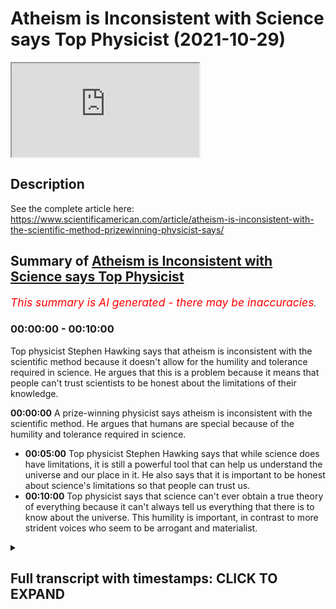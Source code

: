 # Atheism is Inconsistent with Science says Top Physicist (2021-10-29)

<iframe loading='lazy' allow='autoplay' src='https://www.youtube.com/embed/iCcA-kuASDQ'></iframe>

## Description

See the complete article here: https://www.scientificamerican.com/article/atheism-is-inconsistent-with-the-scientific-method-prizewinning-physicist-says/

## Summary of [Atheism is Inconsistent with Science says Top Physicist](https://www.youtube.com/watch?v=iCcA-kuASDQ)


*<span style="color:red; font-size:125%">This summary is AI generated - there may be inaccuracies</span>. [](/)*

### <a onclick="modifyYTiframeseektime('0')">00:00:00</a> - <a onclick="modifyYTiframeseektime('600')">00:10:00</a>

Top physicist Stephen Hawking says that atheism is inconsistent with the scientific method because it doesn't allow for the humility and tolerance required in science. He argues that this is a problem because it means that people can't trust scientists to be honest about the limitations of their knowledge.

**<a onclick="modifyYTiframeseektime('0')">00:00:00</a>** A prize-winning physicist says atheism is inconsistent with the scientific method. He argues that humans are special because of the humility and tolerance required in science.
* **<a onclick="modifyYTiframeseektime('300')">00:05:00</a>** Top physicist Stephen Hawking says that while science does have limitations, it is still a powerful tool that can help us understand the universe and our place in it. He also says that it is important to be honest about science's limitations so that people can trust us.
* **<a onclick="modifyYTiframeseektime('600')">00:10:00</a>** Top physicist says that science can't ever obtain a true theory of everything because it can't always tell us everything that there is to know about the universe. This humility is important, in contrast to more strident voices who seem to be arrogant and materialist.

<details><summary><h2>Full transcript with timestamps: CLICK TO EXPAND</h2></summary>

<a onclick="modifyYTiframeseektime('1')">0:00:01</a> atheism is inconsistent with the  
<a onclick="modifyYTiframeseektime('4')">0:00:04</a> scientific method a prize-winning  
<a onclick="modifyYTiframeseektime('7')">0:00:07</a> physicist says  
<a onclick="modifyYTiframeseektime('9')">0:00:09</a> in conversation with scientific american  
<a onclick="modifyYTiframeseektime('11')">0:00:11</a> the leading american journal the  
<a onclick="modifyYTiframeseektime('13')">0:00:13</a> templeton prize winner does not pull  
<a onclick="modifyYTiframeseektime('16')">0:00:16</a> punches on the limits of science the  
<a onclick="modifyYTiframeseektime('18')">0:00:18</a> value of humility and the irrationality  
<a onclick="modifyYTiframeseektime('22')">0:00:22</a> of non-belief  
<a onclick="modifyYTiframeseektime('24')">0:00:24</a> professor marcelo gleicer is a  
<a onclick="modifyYTiframeseektime('27')">0:00:27</a> theoretical physicist at dartmouth  
<a onclick="modifyYTiframeseektime('30')">0:00:30</a> college this is an elite academic  
<a onclick="modifyYTiframeseektime('32')">0:00:32</a> institution in the us  
<a onclick="modifyYTiframeseektime('34')">0:00:34</a> and a prolific science popularizer who  
<a onclick="modifyYTiframeseektime('37')">0:00:37</a> won the templeton prize  
<a onclick="modifyYTiframeseektime('39')">0:00:39</a> the award from the john templeton  
<a onclick="modifyYTiframeseektime('41')">0:00:41</a> foundation recognizes an individual  
<a onclick="modifyYTiframeseektime('44')">0:00:44</a> quote who has made an exceptional  
<a onclick="modifyYTiframeseektime('46')">0:00:46</a> contribution to affirming life's  
<a onclick="modifyYTiframeseektime('48')">0:00:48</a> spiritual dimension end quote its past  
<a onclick="modifyYTiframeseektime('52')">0:00:52</a> recipients include  
<a onclick="modifyYTiframeseektime('54')">0:00:54</a> sir martin rees the astronomer royal  
<a onclick="modifyYTiframeseektime('56')">0:00:56</a> here in the uk and freeman dyson  
<a onclick="modifyYTiframeseektime('60')">0:01:00</a> across his 35 year career in science  
<a onclick="modifyYTiframeseektime('63')">0:01:03</a> professor gleicer's research has covered  
<a onclick="modifyYTiframeseektime('66')">0:01:06</a> the early universe to the behavior of  
<a onclick="modifyYTiframeseektime('68')">0:01:08</a> fundamental particles and the origins of  
<a onclick="modifyYTiframeseektime('72')">0:01:12</a> life  
<a onclick="modifyYTiframeseektime('73')">0:01:13</a> but in awarding him  
<a onclick="modifyYTiframeseektime('75')">0:01:15</a> its most prestigious honor the templeton  
<a onclick="modifyYTiframeseektime('78')">0:01:18</a> foundation chiefly cited his status as a  
<a onclick="modifyYTiframeseektime('81')">0:01:21</a> leading public intellectual revealing  
<a onclick="modifyYTiframeseektime('84')">0:01:24</a> quote the historical philosophical and  
<a onclick="modifyYTiframeseektime('87')">0:01:27</a> cultural links between science the  
<a onclick="modifyYTiframeseektime('89')">0:01:29</a> humanities and spirituality  
<a onclick="modifyYTiframeseektime('93')">0:01:33</a> the journal scientific americans spoke  
<a onclick="modifyYTiframeseektime('95')">0:01:35</a> with professor glyser about the need for  
<a onclick="modifyYTiframeseektime('98')">0:01:38</a> humility in science why humans are  
<a onclick="modifyYTiframeseektime('100')">0:01:40</a> special  
<a onclick="modifyYTiframeseektime('102')">0:01:42</a> and the fundamental source of his  
<a onclick="modifyYTiframeseektime('104')">0:01:44</a> curiosity as a physicist  
<a onclick="modifyYTiframeseektime('107')">0:01:47</a> and the journal asked him which aspect  
<a onclick="modifyYTiframeseektime('109')">0:01:49</a> of your work do you think is most  
<a onclick="modifyYTiframeseektime('111')">0:01:51</a> relevant to the templeton foundation's  
<a onclick="modifyYTiframeseektime('114')">0:01:54</a> spiritual aims and he says probably my  
<a onclick="modifyYTiframeseektime('117')">0:01:57</a> belief in humility  
<a onclick="modifyYTiframeseektime('119')">0:01:59</a> i believe we should take a much humbler  
<a onclick="modifyYTiframeseektime('122')">0:02:02</a> approach to knowledge in the sense that  
<a onclick="modifyYTiframeseektime('124')">0:02:04</a> if you look carefully at the way science  
<a onclick="modifyYTiframeseektime('127')">0:02:07</a> works you'll see that yes it is  
<a onclick="modifyYTiframeseektime('129')">0:02:09</a> wonderful magnificent but it has limits  
<a onclick="modifyYTiframeseektime('133')">0:02:13</a> and this is a really important point he  
<a onclick="modifyYTiframeseektime('134')">0:02:14</a> makes i think  
<a onclick="modifyYTiframeseektime('136')">0:02:16</a> and we have to understand and respect  
<a onclick="modifyYTiframeseektime('138')">0:02:18</a> those limits  
<a onclick="modifyYTiframeseektime('140')">0:02:20</a> and by doing that we understand  
<a onclick="modifyYTiframeseektime('142')">0:02:22</a> understand how science advances  
<a onclick="modifyYTiframeseektime('144')">0:02:24</a> science becomes  
<a onclick="modifyYTiframeseektime('146')">0:02:26</a> really a deeply spiritual conversation  
<a onclick="modifyYTiframeseektime('149')">0:02:29</a> with the mysterious about all the things  
<a onclick="modifyYTiframeseektime('152')">0:02:32</a> we don't know  
<a onclick="modifyYTiframeseektime('154')">0:02:34</a> so that's one answer to your question he  
<a onclick="modifyYTiframeseektime('156')">0:02:36</a> says  
<a onclick="modifyYTiframeseektime('157')">0:02:37</a> and that has nothing to do with  
<a onclick="modifyYTiframeseektime('158')">0:02:38</a> organized religion obviously but it does  
<a onclick="modifyYTiframeseektime('160')">0:02:40</a> inform my position against atheism  
<a onclick="modifyYTiframeseektime('164')">0:02:44</a> i consider myself an agnostic he says  
<a onclick="modifyYTiframeseektime('168')">0:02:48</a> then he's asked why are you against  
<a onclick="modifyYTiframeseektime('170')">0:02:50</a> atheism it's very interesting  
<a onclick="modifyYTiframeseektime('172')">0:02:52</a> and he says i honestly think atheism is  
<a onclick="modifyYTiframeseektime('175')">0:02:55</a> inconsistent with the scientific method  
<a onclick="modifyYTiframeseektime('178')">0:02:58</a> what i mean by that is what is atheism  
<a onclick="modifyYTiframeseektime('182')">0:03:02</a> it's a statement a categorical statement  
<a onclick="modifyYTiframeseektime('185')">0:03:05</a> that expresses belief in non-belief  
<a onclick="modifyYTiframeseektime('189')">0:03:09</a> i don't believe even though i have no  
<a onclick="modifyYTiframeseektime('192')">0:03:12</a> evidence for or again simply i don't  
<a onclick="modifyYTiframeseektime('194')">0:03:14</a> believe period  
<a onclick="modifyYTiframeseektime('196')">0:03:16</a> it's a declaration  
<a onclick="modifyYTiframeseektime('198')">0:03:18</a> but in science we don't really do  
<a onclick="modifyYTiframeseektime('201')">0:03:21</a> declarations  
<a onclick="modifyYTiframeseektime('203')">0:03:23</a> we say okay you can have a hypothesis  
<a onclick="modifyYTiframeseektime('206')">0:03:26</a> you have to have some evidence  
<a onclick="modifyYTiframeseektime('208')">0:03:28</a> for or against that  
<a onclick="modifyYTiframeseektime('210')">0:03:30</a> and so an agnostic would say look i have  
<a onclick="modifyYTiframeseektime('213')">0:03:33</a> no evidence for god or any kind of god  
<a onclick="modifyYTiframeseektime('216')">0:03:36</a> what god first of all the maori gods or  
<a onclick="modifyYTiframeseektime('218')">0:03:38</a> the jewish christian or muslim god which  
<a onclick="modifyYTiframeseektime('221')">0:03:41</a> god is that  
<a onclick="modifyYTiframeseektime('223')">0:03:43</a> but on the other hand an agnostic would  
<a onclick="modifyYTiframeseektime('225')">0:03:45</a> acknowledge no right to make a final  
<a onclick="modifyYTiframeseektime('228')">0:03:48</a> statement about something he or she  
<a onclick="modifyYTiframeseektime('231')">0:03:51</a> doesn't know about  
<a onclick="modifyYTiframeseektime('233')">0:03:53</a> the absence of evidence is not evidence  
<a onclick="modifyYTiframeseektime('236')">0:03:56</a> of absence not all that  
<a onclick="modifyYTiframeseektime('238')">0:03:58</a> this positions me very much against all  
<a onclick="modifyYTiframeseektime('241')">0:04:01</a> of the new atheist guys even though i  
<a onclick="modifyYTiframeseektime('243')">0:04:03</a> want my message to be respectful of  
<a onclick="modifyYTiframeseektime('245')">0:04:05</a> people's beliefs and reasoning  
<a onclick="modifyYTiframeseektime('249')">0:04:09</a> and i think obviously the templeton  
<a onclick="modifyYTiframeseektime('251')">0:04:11</a> foundation likes all of this because  
<a onclick="modifyYTiframeseektime('253')">0:04:13</a> this is part of an emerging conversation  
<a onclick="modifyYTiframeseektime('257')">0:04:17</a> it's not just me it's a bunch of my  
<a onclick="modifyYTiframeseektime('259')">0:04:19</a> colleagues including the astrophysicist  
<a onclick="modifyYTiframeseektime('262')">0:04:22</a> adam frank  
<a onclick="modifyYTiframeseektime('264')">0:04:24</a> talking more and more about the relation  
<a onclick="modifyYTiframeseektime('267')">0:04:27</a> between science and spirituality very  
<a onclick="modifyYTiframeseektime('270')">0:04:30</a> interesting stuff  
<a onclick="modifyYTiframeseektime('271')">0:04:31</a> and then he comes to some fascinating  
<a onclick="modifyYTiframeseektime('273')">0:04:33</a> comments about our place in the universe  
<a onclick="modifyYTiframeseektime('276')">0:04:36</a> scientific american asks him so a  
<a onclick="modifyYTiframeseektime('278')">0:04:38</a> message of humility open-mindedness and  
<a onclick="modifyYTiframeseektime('281')">0:04:41</a> tolerance  
<a onclick="modifyYTiframeseektime('283')">0:04:43</a> other than in discussions of god where  
<a onclick="modifyYTiframeseektime('286')">0:04:46</a> else do you see the most important need  
<a onclick="modifyYTiframeseektime('288')">0:04:48</a> for this ethos  
<a onclick="modifyYTiframeseektime('290')">0:04:50</a> and the professor replies  
<a onclick="modifyYTiframeseektime('293')">0:04:53</a> you know i'm a rare earth kind of guy  
<a onclick="modifyYTiframeseektime('296')">0:04:56</a> i think our situation may be rather  
<a onclick="modifyYTiframeseektime('299')">0:04:59</a> special on a planetary or even galactic  
<a onclick="modifyYTiframeseektime('302')">0:05:02</a> scale  
<a onclick="modifyYTiframeseektime('303')">0:05:03</a> so when people talk about copernicus and  
<a onclick="modifyYTiframeseektime('306')">0:05:06</a> copernicanism the principle of  
<a onclick="modifyYTiframeseektime('308')">0:05:08</a> mediocrity that states we should expect  
<a onclick="modifyYTiframeseektime('311')">0:05:11</a> to be average and typical i say  
<a onclick="modifyYTiframeseektime('314')">0:05:14</a> you know what it's time to get beyond  
<a onclick="modifyYTiframeseektime('316')">0:05:16</a> that  
<a onclick="modifyYTiframeseektime('318')">0:05:18</a> when you look out there at the other  
<a onclick="modifyYTiframeseektime('319')">0:05:19</a> planets and the exoplanets that we can  
<a onclick="modifyYTiframeseektime('322')">0:05:22</a> make some sense of  
<a onclick="modifyYTiframeseektime('324')">0:05:24</a> when you look at the history of life on  
<a onclick="modifyYTiframeseektime('326')">0:05:26</a> earth you will realize this place called  
<a onclick="modifyYTiframeseektime('329')">0:05:29</a> earth is absolutely amazing  
<a onclick="modifyYTiframeseektime('333')">0:05:33</a> and maybe yes there are others out there  
<a onclick="modifyYTiframeseektime('335')">0:05:35</a> possibly who knows we certainly expect  
<a onclick="modifyYTiframeseektime('338')">0:05:38</a> so  
<a onclick="modifyYTiframeseektime('339')">0:05:39</a> but right now what we know  
<a onclick="modifyYTiframeseektime('341')">0:05:41</a> is that we have this world and we are  
<a onclick="modifyYTiframeseektime('343')">0:05:43</a> these amazing molecular machines  
<a onclick="modifyYTiframeseektime('346')">0:05:46</a> capable of self-awareness  
<a onclick="modifyYTiframeseektime('349')">0:05:49</a> and all that makes us very special  
<a onclick="modifyYTiframeseektime('352')">0:05:52</a> indeed  
<a onclick="modifyYTiframeseektime('354')">0:05:54</a> and we know for a fact that there will  
<a onclick="modifyYTiframeseektime('356')">0:05:56</a> be no other humans in the universe there  
<a onclick="modifyYTiframeseektime('359')">0:05:59</a> may be some humanoids out there  
<a onclick="modifyYTiframeseektime('361')">0:06:01</a> somewhere  
<a onclick="modifyYTiframeseektime('362')">0:06:02</a> we are but we are unique products of our  
<a onclick="modifyYTiframeseektime('365')">0:06:05</a> single  
<a onclick="modifyYTiframeseektime('366')">0:06:06</a> small planet's long history he says  
<a onclick="modifyYTiframeseektime('370')">0:06:10</a> the point is this to understand modern  
<a onclick="modifyYTiframeseektime('372')">0:06:12</a> science within this framework is to put  
<a onclick="modifyYTiframeseektime('375')">0:06:15</a> humanity back into a kind of moral  
<a onclick="modifyYTiframeseektime('378')">0:06:18</a> center of the universe in which we have  
<a onclick="modifyYTiframeseektime('381')">0:06:21</a> the moral duty to preserve this planet  
<a onclick="modifyYTiframeseektime('384')">0:06:24</a> and its life with everything that we've  
<a onclick="modifyYTiframeseektime('387')">0:06:27</a> got because we understand how rare this  
<a onclick="modifyYTiframeseektime('390')">0:06:30</a> whole game is  
<a onclick="modifyYTiframeseektime('391')">0:06:31</a> and that for all practical purposes we  
<a onclick="modifyYTiframeseektime('394')">0:06:34</a> are alone  
<a onclick="modifyYTiframeseektime('395')">0:06:35</a> for now anyways  
<a onclick="modifyYTiframeseektime('397')">0:06:37</a> we have to do this  
<a onclick="modifyYTiframeseektime('399')">0:06:39</a> and then the uh scientific american says  
<a onclick="modifyYTiframeseektime('402')">0:06:42</a> to him  
<a onclick="modifyYTiframeseektime('403')">0:06:43</a> let me play devil's advocate for a  
<a onclick="modifyYTiframeseektime('405')">0:06:45</a> moment only because earlier you refer to  
<a onclick="modifyYTiframeseektime('407')">0:06:47</a> the value of humility in science  
<a onclick="modifyYTiframeseektime('411')">0:06:51</a> some would say now is not the time to be  
<a onclick="modifyYTiframeseektime('413')">0:06:53</a> humble given the rise the rising tide of  
<a onclick="modifyYTiframeseektime('416')">0:06:56</a> active open hostility to science and  
<a onclick="modifyYTiframeseektime('420')">0:07:00</a> objectivity around the globe  
<a onclick="modifyYTiframeseektime('422')">0:07:02</a> how would you respond to that  
<a onclick="modifyYTiframeseektime('425')">0:07:05</a> and he replies  
<a onclick="modifyYTiframeseektime('426')">0:07:06</a> this is of course something people have  
<a onclick="modifyYTiframeseektime('428')">0:07:08</a> already told me  
<a onclick="modifyYTiframeseektime('430')">0:07:10</a> and are you really sure you want to say  
<a onclick="modifyYTiframeseektime('432')">0:07:12</a> these things they say  
<a onclick="modifyYTiframeseektime('434')">0:07:14</a> and my answer is yes absolutely  
<a onclick="modifyYTiframeseektime('438')">0:07:18</a> there is a difference between science  
<a onclick="modifyYTiframeseektime('440')">0:07:20</a> and what we can call scientism  
<a onclick="modifyYTiframeseektime('443')">0:07:23</a> which is the notion that science can  
<a onclick="modifyYTiframeseektime('445')">0:07:25</a> solve all problems and this is a really  
<a onclick="modifyYTiframeseektime('447')">0:07:27</a> important point i think he makes  
<a onclick="modifyYTiframeseektime('449')">0:07:29</a> to a large extent it is not science but  
<a onclick="modifyYTiframeseektime('451')">0:07:31</a> rather how humanity has used science  
<a onclick="modifyYTiframeseektime('454')">0:07:34</a> that has put us in our present  
<a onclick="modifyYTiframeseektime('456')">0:07:36</a> difficulties  
<a onclick="modifyYTiframeseektime('458')">0:07:38</a> because most people in general have no  
<a onclick="modifyYTiframeseektime('460')">0:07:40</a> awareness of what science can and cannot  
<a onclick="modifyYTiframeseektime('464')">0:07:44</a> do  
<a onclick="modifyYTiframeseektime('465')">0:07:45</a> so they misuse it and they do not think  
<a onclick="modifyYTiframeseektime('468')">0:07:48</a> about science in a more pluralistic way  
<a onclick="modifyYTiframeseektime('471')">0:07:51</a> so okay you're going to develop a  
<a onclick="modifyYTiframeseektime('473')">0:07:53</a> self-driving car good  
<a onclick="modifyYTiframeseektime('476')">0:07:56</a> but how will that car handle hard  
<a onclick="modifyYTiframeseektime('479')">0:07:59</a> choices like whether to prioritize the  
<a onclick="modifyYTiframeseektime('481')">0:08:01</a> lives of its occupants or the lives of  
<a onclick="modifyYTiframeseektime('484')">0:08:04</a> pedestrian bystanders  
<a onclick="modifyYTiframeseektime('487')">0:08:07</a> is it going to be just the technologists  
<a onclick="modifyYTiframeseektime('489')">0:08:09</a> from google who decides let us hope not  
<a onclick="modifyYTiframeseektime('492')">0:08:12</a> and i say amen to that  
<a onclick="modifyYTiframeseektime('495')">0:08:15</a> you have to talk to philosophers you  
<a onclick="modifyYTiframeseektime('497')">0:08:17</a> have to talk to ethicists and i say we  
<a onclick="modifyYTiframeseektime('499')">0:08:19</a> need to talk to theologians too  
<a onclick="modifyYTiframeseektime('502')">0:08:22</a> and to not understand that he says to  
<a onclick="modifyYTiframeseektime('505')">0:08:25</a> say that science has all the answers to  
<a onclick="modifyYTiframeseektime('507')">0:08:27</a> me is just nonsense  
<a onclick="modifyYTiframeseektime('511')">0:08:31</a> we cannot presume that we are going to  
<a onclick="modifyYTiframeseektime('513')">0:08:33</a> solve all the problems of the world by  
<a onclick="modifyYTiframeseektime('515')">0:08:35</a> using a strict scientific approach  
<a onclick="modifyYTiframeseektime('519')">0:08:39</a> it will not be the case and it has never  
<a onclick="modifyYTiframeseektime('522')">0:08:42</a> ever been the case because the world is  
<a onclick="modifyYTiframeseektime('524')">0:08:44</a> too complex and science has  
<a onclick="modifyYTiframeseektime('527')">0:08:47</a> methodological powers as well as  
<a onclick="modifyYTiframeseektime('530')">0:08:50</a> methodological limitations  
<a onclick="modifyYTiframeseektime('534')">0:08:54</a> and so what do i say i say be honest i'm  
<a onclick="modifyYTiframeseektime('537')">0:08:57</a> going to be honest about the powers of  
<a onclick="modifyYTiframeseektime('538')">0:08:58</a> science so that people can actually  
<a onclick="modifyYTiframeseektime('541')">0:09:01</a> believe me for my honesty and  
<a onclick="modifyYTiframeseektime('543')">0:09:03</a> transparency  
<a onclick="modifyYTiframeseektime('545')">0:09:05</a> if you don't want to be honest and  
<a onclick="modifyYTiframeseektime('547')">0:09:07</a> transparent you're just going to become  
<a onclick="modifyYTiframeseektime('549')">0:09:09</a> a liar like everyone else  
<a onclick="modifyYTiframeseektime('551')">0:09:11</a> which is why i get upset he says by  
<a onclick="modifyYTiframeseektime('554')">0:09:14</a> misstatements like when you have  
<a onclick="modifyYTiframeseektime('557')">0:09:17</a> scientists stephen hawking the british  
<a onclick="modifyYTiframeseektime('560')">0:09:20</a> scientist and lawrence krauss among them  
<a onclick="modifyYTiframeseektime('563')">0:09:23</a> the american physicist claiming we have  
<a onclick="modifyYTiframeseektime('565')">0:09:25</a> solved the problem of the origin of the  
<a onclick="modifyYTiframeseektime('567')">0:09:27</a> universe or that string theory is  
<a onclick="modifyYTiframeseektime('569')">0:09:29</a> correct and that the final theory of  
<a onclick="modifyYTiframeseektime('572')">0:09:32</a> everything is at hand  
<a onclick="modifyYTiframeseektime('575')">0:09:35</a> such statements are bogus  
<a onclick="modifyYTiframeseektime('579')">0:09:39</a> so i feel as if i am a guardian for the  
<a onclick="modifyYTiframeseektime('582')">0:09:42</a> integrity of science right now someone  
<a onclick="modifyYTiframeseektime('584')">0:09:44</a> you can trust because this person is  
<a onclick="modifyYTiframeseektime('587')">0:09:47</a> open and honest enough to admit that the  
<a onclick="modifyYTiframeseektime('590')">0:09:50</a> scientific enterprise has limitations  
<a onclick="modifyYTiframeseektime('593')">0:09:53</a> which doesn't mean it's weak he says  
<a onclick="modifyYTiframeseektime('597')">0:09:57</a> and then finally very interesting  
<a onclick="modifyYTiframeseektime('599')">0:09:59</a> paragraph  
<a onclick="modifyYTiframeseektime('600')">0:10:00</a> you mentioned string theory says the  
<a onclick="modifyYTiframeseektime('602')">0:10:02</a> editor of the journal and your  
<a onclick="modifyYTiframeseektime('604')">0:10:04</a> skepticism about the notion of a final  
<a onclick="modifyYTiframeseektime('607')">0:10:07</a> theory of everything  
<a onclick="modifyYTiframeseektime('610')">0:10:10</a> where does this skepticism come from  
<a onclick="modifyYTiframeseektime('612')">0:10:12</a> that's a very important point he said  
<a onclick="modifyYTiframeseektime('614')">0:10:14</a> and our professor replies  
<a onclick="modifyYTiframeseektime('616')">0:10:16</a> it is impossible for science to obtain a  
<a onclick="modifyYTiframeseektime('619')">0:10:19</a> true theory of everything  
<a onclick="modifyYTiframeseektime('622')">0:10:22</a> and the reason for that is  
<a onclick="modifyYTiframeseektime('624')">0:10:24</a> epistemological epistemologies to do  
<a onclick="modifyYTiframeseektime('626')">0:10:26</a> with knowledge how we understand  
<a onclick="modifyYTiframeseektime('628')">0:10:28</a> the world around us  
<a onclick="modifyYTiframeseektime('630')">0:10:30</a> basically he says the way we acquire  
<a onclick="modifyYTiframeseektime('632')">0:10:32</a> information about the world is through  
<a onclick="modifyYTiframeseektime('634')">0:10:34</a> measurement  
<a onclick="modifyYTiframeseektime('636')">0:10:36</a> it's through instruments right and  
<a onclick="modifyYTiframeseektime('639')">0:10:39</a> because of that our measurements and  
<a onclick="modifyYTiframeseektime('641')">0:10:41</a> instruments are always going to tell us  
<a onclick="modifyYTiframeseektime('643')">0:10:43</a> uh a lot of stuff  
<a onclick="modifyYTiframeseektime('645')">0:10:45</a> but they are going to leave stuff out  
<a onclick="modifyYTiframeseektime('650')">0:10:50</a> and we cannot possibly ever think that  
<a onclick="modifyYTiframeseektime('652')">0:10:52</a> we could have a theory of everything  
<a onclick="modifyYTiframeseektime('655')">0:10:55</a> because we cannot ever think that we  
<a onclick="modifyYTiframeseektime('657')">0:10:57</a> know everything that there is to know  
<a onclick="modifyYTiframeseektime('660')">0:11:00</a> about the universe  
<a onclick="modifyYTiframeseektime('662')">0:11:02</a> now that's the end of the quote i think  
<a onclick="modifyYTiframeseektime('665')">0:11:05</a> it's very interesting because science  
<a onclick="modifyYTiframeseektime('666')">0:11:06</a> can't tell us about many really  
<a onclick="modifyYTiframeseektime('669')">0:11:09</a> important things it can't tell us what  
<a onclick="modifyYTiframeseektime('671')">0:11:11</a> is truth what is beauty how should i be  
<a onclick="modifyYTiframeseektime('674')">0:11:14</a> a good person what is right and wrong  
<a onclick="modifyYTiframeseektime('678')">0:11:18</a> how should i live my life is there life  
<a onclick="modifyYTiframeseektime('681')">0:11:21</a> after death even is there a creator of  
<a onclick="modifyYTiframeseektime('684')">0:11:24</a> the universe it can't prove that  
<a onclick="modifyYTiframeseektime('686')">0:11:26</a> mathematically or through measurements  
<a onclick="modifyYTiframeseektime('688')">0:11:28</a> there are other ways perhaps it could we  
<a onclick="modifyYTiframeseektime('690')">0:11:30</a> can understand that truth  
<a onclick="modifyYTiframeseektime('692')">0:11:32</a> so i think his emphasis on humility in  
<a onclick="modifyYTiframeseektime('696')">0:11:36</a> science is really important and it  
<a onclick="modifyYTiframeseektime('698')">0:11:38</a> strikes a beautiful note compared to  
<a onclick="modifyYTiframeseektime('700')">0:11:40</a> more strident voices uh who have  
<a onclick="modifyYTiframeseektime('703')">0:11:43</a> mentioned who uh come across as very uh  
<a onclick="modifyYTiframeseektime('706')">0:11:46</a> arrogant and materialist and  
<a onclick="modifyYTiframeseektime('707')">0:11:47</a> reductionist in their approach to life  
<a onclick="modifyYTiframeseektime('710')">0:11:50</a> the universe and everything anyway i'll  
<a onclick="modifyYTiframeseektime('713')">0:11:53</a> put a link to  
<a onclick="modifyYTiframeseektime('714')">0:11:54</a> the article in the description below  
<a onclick="modifyYTiframeseektime('717')">0:11:57</a> until next time  

</details>
